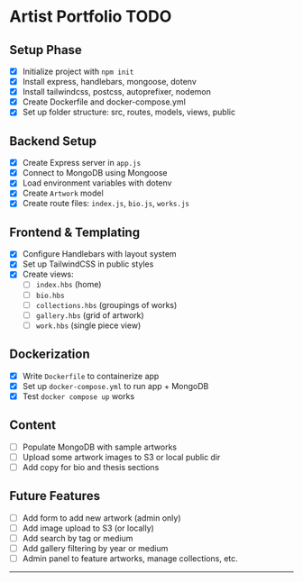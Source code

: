 # Artist Portfolio TODO

## Setup Phase

- [x] Initialize project with `npm init`
- [x] Install express, handlebars, mongoose, dotenv
- [x] Install tailwindcss, postcss, autoprefixer, nodemon
- [x] Create Dockerfile and docker-compose.yml
- [x] Set up folder structure: src, routes, models, views, public

## Backend Setup

- [x] Create Express server in `app.js`
- [x] Connect to MongoDB using Mongoose
- [x] Load environment variables with dotenv
- [x] Create `Artwork` model
- [x] Create route files: `index.js`, `bio.js`, `works.js`

## Frontend & Templating

- [x] Configure Handlebars with layout system
- [x] Set up TailwindCSS in public styles
- [x] Create views:
  - [ ] `index.hbs` (home)
  - [ ] `bio.hbs`
  - [ ] `collections.hbs` (groupings of works)
  - [ ] `gallery.hbs` (grid of artwork)
  - [ ] `work.hbs` (single piece view)

## Dockerization

- [x] Write `Dockerfile` to containerize app
- [x] Set up `docker-compose.yml` to run app + MongoDB
- [x] Test `docker compose up` works

## Content

- [ ] Populate MongoDB with sample artworks
- [ ] Upload some artwork images to S3 or local public dir
- [ ] Add copy for bio and thesis sections

## Future Features

- [ ] Add form to add new artwork (admin only)
- [ ] Add image upload to S3 (or locally)
- [ ] Add search by tag or medium
- [ ] Add gallery filtering by year or medium
- [ ] Admin panel to feature artworks, manage collections, etc.

---
